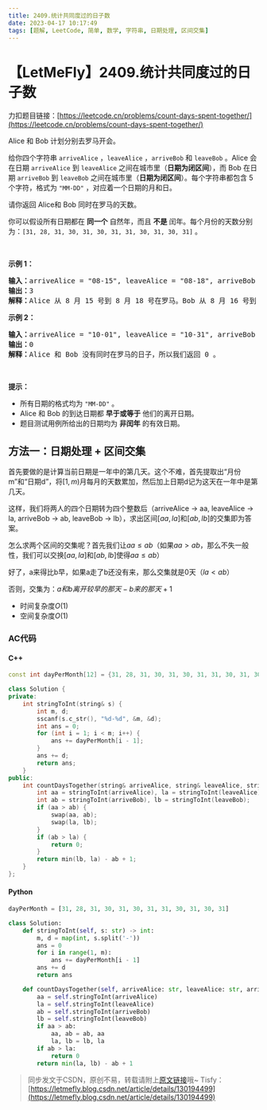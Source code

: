 ```yaml
---
title: 2409.统计共同度过的日子数
date: 2023-04-17 10:17:49
tags: [题解, LeetCode, 简单, 数学, 字符串, 日期处理, 区间交集]
---
```


# 【LetMeFly】2409.统计共同度过的日子数

力扣题目链接：[https://leetcode.cn/problems/count-days-spent-together/](https://leetcode.cn/problems/count-days-spent-together/)

<p>Alice 和 Bob 计划分别去罗马开会。</p>

<p>给你四个字符串&nbsp;<code>arriveAlice</code>&nbsp;，<code>leaveAlice</code>&nbsp;，<code>arriveBob</code>&nbsp;和&nbsp;<code>leaveBob</code>&nbsp;。Alice 会在日期&nbsp;<code>arriveAlice</code>&nbsp;到&nbsp;<code>leaveAlice</code>&nbsp;之间在城市里（<strong>日期为闭区间</strong>），而 Bob 在日期&nbsp;<code>arriveBob</code>&nbsp;到&nbsp;<code>leaveBob</code>&nbsp;之间在城市里（<strong>日期为闭区间</strong>）。每个字符串都包含 5 个字符，格式为&nbsp;<code>"MM-DD"</code>&nbsp;，对应着一个日期的月和日。</p>

<p>请你返回 Alice和 Bob 同时在罗马的天数。</p>

<p>你可以假设所有日期都在 <strong>同一个</strong>&nbsp;自然年，而且 <strong>不是</strong>&nbsp;闰年。每个月份的天数分别为：<code>[31, 28, 31, 30, 31, 30, 31, 31, 30, 31, 30, 31]</code>&nbsp;。</p>

<p>&nbsp;</p>

<p><strong>示例 1：</strong></p>

<pre>
<b>输入：</b>arriveAlice = "08-15", leaveAlice = "08-18", arriveBob = "08-16", leaveBob = "08-19"
<b>输出：</b>3
<b>解释：</b>Alice 从 8 月 15 号到 8 月 18 号在罗马。Bob 从 8 月 16 号到 8 月 19 号在罗马，他们同时在罗马的日期为 8 月 16、17 和 18 号。所以答案为 3 。
</pre>

<p><strong>示例 2：</strong></p>

<pre>
<b>输入：</b>arriveAlice = "10-01", leaveAlice = "10-31", arriveBob = "11-01", leaveBob = "12-31"
<b>输出：</b>0
<b>解释：</b>Alice 和 Bob 没有同时在罗马的日子，所以我们返回 0 。
</pre>

<p>&nbsp;</p>

<p><strong>提示：</strong></p>

<ul>
	<li>所有日期的格式均为&nbsp;<code>"MM-DD"</code>&nbsp;。</li>
	<li>Alice 和 Bob 的到达日期都 <strong>早于或等于</strong> 他们的离开日期。</li>
	<li>题目测试用例所给出的日期均为 <strong>非闰年</strong> 的有效日期。</li>
</ul>


    
## 方法一：日期处理 + 区间交集

首先要做的是计算当前日期是一年中的第几天。这个不难，首先提取出“月份m”和“日期d”，将$[1,m)$月每月的天数累加，然后加上日期d记为这天在一年中是第几天。

这样，我们将两人的四个日期转为四个整数后（arriveAlice -> aa, leaveAlice -> la, arriveBob -> ab, leaveBob -> lb），求出区间$[aa, la]$和$[ab, lb]$的交集即为答案。

怎么求两个区间的交集呢？首先我们让$aa\leq ab$（如果$aa>ab$，那么不失一般性，我们可以交换$[aa, la]$和$[ab, lb]$使得$aa\leq ab$）

好了，a来得比b早，如果a走了b还没有来，那么交集就是0天（$la < ab$）

否则，交集为：$a和b离开较早的那天 - b来的那天 + 1$

+ 时间复杂度$O(1)$
+ 空间复杂度$O(1)$

### AC代码

#### C++

```cpp
const int dayPerMonth[12] = {31, 28, 31, 30, 31, 30, 31, 31, 30, 31, 30, 31};

class Solution {
private:
    int stringToInt(string& s) {
        int m, d;
        sscanf(s.c_str(), "%d-%d", &m, &d);
        int ans = 0;
        for (int i = 1; i < m; i++) {
            ans += dayPerMonth[i - 1];
        }
        ans += d;
        return ans;
    }
public:
    int countDaysTogether(string& arriveAlice, string& leaveAlice, string& arriveBob, string& leaveBob) {
        int aa = stringToInt(arriveAlice), la = stringToInt(leaveAlice);
        int ab = stringToInt(arriveBob), lb = stringToInt(leaveBob);
        if (aa > ab) {
            swap(aa, ab);
            swap(la, lb);
        }
        if (ab > la) {
            return 0;
        }
        return min(lb, la) - ab + 1;
    }
};
```

#### Python

```python
dayPerMonth = [31, 28, 31, 30, 31, 30, 31, 31, 30, 31, 30, 31]

class Solution:
    def stringToInt(self, s: str) -> int:
        m, d = map(int, s.split('-'))
        ans = 0
        for i in range(1, m):
            ans += dayPerMonth[i - 1]
        ans += d
        return ans

    def countDaysTogether(self, arriveAlice: str, leaveAlice: str, arriveBob: str, leaveBob: str) -> int:
        aa = self.stringToInt(arriveAlice)
        la = self.stringToInt(leaveAlice)
        ab = self.stringToInt(arriveBob)
        lb = self.stringToInt(leaveBob)
        if aa > ab:
            aa, ab = ab, aa
            la, lb = lb, la
        if ab > la:
            return 0
        return min(la, lb) - ab + 1
```

> 同步发文于CSDN，原创不易，转载请附上[原文链接](https://blog.tisfy.eu.org/2023/04/17/LeetCode%202409.%E7%BB%9F%E8%AE%A1%E5%85%B1%E5%90%8C%E5%BA%A6%E8%BF%87%E7%9A%84%E6%97%A5%E5%AD%90%E6%95%B0/)哦~
> Tisfy：[https://letmefly.blog.csdn.net/article/details/130194499](https://letmefly.blog.csdn.net/article/details/130194499)
